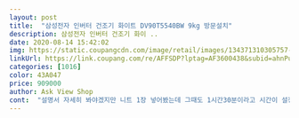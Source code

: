 ```yaml
---
layout: post 
title:  "삼성전자 인버터 건조기 화이트 DV90T5540BW 9kg 방문설치" 
description: 삼성전자 인버터 건조기 화이 ..
date: 2020-08-14 15:42:02 
img: https://static.coupangcdn.com/image/retail/images/134371310305757-f9f5f74d-63c6-481f-8a4a-420170a3585d.jpg 
linkUrl: https://link.coupang.com/re/AFFSDP?lptag=AF3600438&subid=ahnPublicAsk&pageKey=1868292451&itemId=3175499302&vendorItemId=71162978975&traceid=V0-113-df88524d0d7d24ba 
categories: [1016] 
color: 43A047 
price: 909000 
author: Ask View Shop 
cont:  "설명서 자세히 봐야겠지만 니트 1장 넣어봤는데 그때도 1시간30분이라고 시간이 설정되고 돌아가네요.<br/>(중지 시겼지만) 무개가 가벼우면 시간이 짧아지는줄 알았는데<br/>15년 쓴 세탁기는 바꿀려고 마음 먹었지만, 같이 건조기도 살까 말까, 건조기 겸용살까 계속 고민 하다가<br/>1등급이라 나중에 10% 돌려 받을수있고, 저렴하게 좋은 제품구입했습니다.<br/><br/>건조기 따로 구입!<br/>건조기 성능 좋네요.<br/> 신세계입니다<br/>건조기를 사야지하고 엄청 알아봤는데.<br/>.<br/>  크지않고 소음이 없길바라고 적당한 가격을 찾아서.<br/>.<br/> 처음에는 후기가 많은 대우제품을 봤지만 배송기간이 8월말이고 보증기간이 짧다는 블로그 후기를 보고 엘지랑 삼성에서 찾았는데.<br/>.<br/> 엘지는 작은 사이즈가 많이 없고 가격이 훨비싸더라고요 새로 출시되어 후기가 많이 없었지만 긴 장마로 빠른배송해주는 쿠팡에서 구입하게 되었어요 원래 월요일 도착보장이였는데 월요일은 배송이 안되고 화요일 오전에 설치 받았어요 두분이서 오셔서 진짜 빠르고 친절하고 깔끔하게 설치해주고 가셨어요 바로 건조기 돌려보니 소음은 약간 있으나 옷방에 설치하고 문닫으니 전혀 들리지 않고요 싱글매트리스커버한개랑 얇은 여름 싱글차렵이불 같이 넣어서 돌렸는데 여유공간이 있고요 드럼세탁기도 9키로인데 그것보다 훨 안쪽 공간이 크네요 완전 만족합니다 오자마자 1등급이라 환급신청도 했어요 후기가 많지 않아 조금이라도 도움되기를 바라면 쿠팡 진짜 많이 이용하지만 이렇게 길게 처음으로 후기남기네요^^<br/>겸용 타입은 2018년 제품 밖에 없어 이제 제조하지 않는 이유가 있겠다 싶어서<br/>겸용도 나름 장점이 있지만(출근할때 돌려 놓으면 건조까지 완료 된다)<br/>그리고 다들 좋아하는(? )먼지를 잡아주는 망을 열어보니<br/>내용물이 수건이냐 일반이냐  울이냐 선택만 하고 돌리면 알아서 결정하고 건조 해준대요.<br/><br/>다른 건조기도 이런 소음이 날까요?<br/>단점은 작동중 고주파 소음이 귀에 거슬립니다<br/>물 배수구 없어도 설치 가능해서(물통이 있어요) 세탁기와 다른 곳에 두었고<br/>뽀송뽀송하게 건조 되었어요.<br/><br/>사용 후기<br/>설치 끝나고 으뜸10% 환급신청하다가 알게되서 제품  뒷면 스티커 찍느라 힘들었어요<br/>세탁기 위에 올리면 너무 높아서 조작하기 힘들겠다 싶어서 올리지 않았습니다.<br/><br/>소음으로 방이나 거실에 설치하기는 힘들거 같네요<br/>수건 의주로 돌렸는데 1시간 반 돌아갔거요.<br/><br/>수건이라 그런지 제법 많은 먼지가 있었습니다.<br/><br/>써본 사람들이 다 만족한 이유를 이제 알겠다.<br/><br/>엘레베이터 없는 빌라 4층이라 사다리차 무료 지원은 너무 너무 고마웠고 폐기제품 수거도 해주셨죠.<br/><br/>올릴려면 선반이 13만원인가 추가 구입 필요한답니다.<br/><br/>현재 한번 이불 매트리스 커버 돌리니 먼지랑 강쥐털이라 어마어마 하네요 함께 자고 있었다니 ㅠㅠ 이불도 에어살균으로 한번돌리니 뽀쏭뽀쏭하니 빵빵해지고 깨끗해져 기분이 좋네요 문닫고 건조기 돌리니 방이 약간 후끈 해진것 같아 문을 열고 돌렸더니 소음이 좀 들리긴하지만 아주 거슬리고 크게 들리는건 아닙니다 건조기니 아주 조용할순 없겠죠 ㅎㅎ 완전 만족합니다<br/>환급신청을 위해 설치전에 제품 뒷면의 바코드 미리 찍어야 해요<br/>" 
---
```

